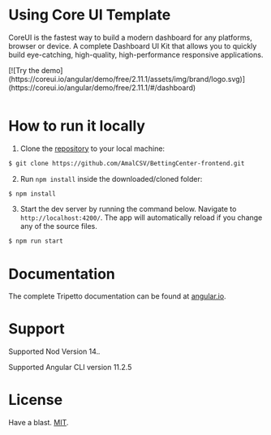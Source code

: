 # Using Core UI Template

CoreUI is the fastest way to build a modern dashboard for any platforms, browser or device. A complete Dashboard UI Kit that allows you to quickly build eye-catching, high-quality, high-performance responsive applications.
<div style="float:left;margin:0 70px 50px 0" markdown="1">
[![Try the demo](https://coreui.io/angular/demo/free/2.11.1/assets/img/brand/logo.svg)](https://coreui.io/angular/demo/free/2.11.1/#/dashboard)
</div>


# How to run it locally
1. Clone the [repository](https://github.com/AmalCSV/BettingCenter-frontend.git) to your local machine:
```bash
$ git clone https://github.com/AmalCSV/BettingCenter-frontend.git
```

2. Run `npm install` inside the downloaded/cloned folder:
```bash
$ npm install
```

3. Start the dev server by running the command below. Navigate to `http://localhost:4200/`. The app will automatically reload if you change any of the source files.
```bash
$ npm run start
```

# Documentation
The complete Tripetto documentation can be found at [angular.io](https://angular.io/docs).

# Support
Supported Nod Version 14.*.*

Supported Angular CLI version 11.2.5
# License
Have a blast. [MIT](https://opensource.org/licenses/MIT).
